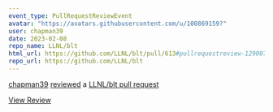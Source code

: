 ```yaml
---
event_type: PullRequestReviewEvent
avatar: "https://avatars.githubusercontent.com/u/100869159?"
user: chapman39
date: 2023-02-08
repo_name: LLNL/blt
html_url: https://github.com/LLNL/blt/pull/613#pullrequestreview-1290075211
repo_url: https://github.com/LLNL/blt
---
```


<a href='https://github.com/chapman39' target='_blank'>chapman39</a> <a href='https://github.com/LLNL/blt/pull/613#pullrequestreview-1290075211' target='_blank'>reviewed</a> a <a href='https://github.com/LLNL/blt/pull/613' target='_blank'>LLNL/blt pull request</a>

<small></small>

<a href='https://github.com/LLNL/blt/pull/613#pullrequestreview-1290075211' target='_blank'>View Review</a>